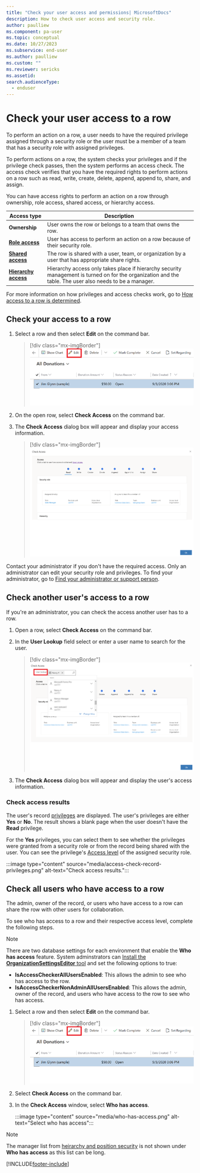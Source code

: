 ```yaml
---
title: "Check your user access and permissions| MicrosoftDocs"
description: How to check user access and security role.
author: paulliew
ms.component: pa-user
ms.topic: conceptual
ms.date: 10/27/2023
ms.subservice: end-user
ms.author: paulliew
ms.custom: ""
ms.reviewer: sericks
ms.assetid: 
search.audienceType: 
  - enduser
---
```


# Check your user access to a row

To perform an action on a row, a user needs to have the required privilege assigned through a security role or the user must be a member of a team that has a security role with assigned privileges.

To perform actions on a row, the system checks your privileges and if the privilege check passes, then the system performs an access check. The access check verifies that you have the required rights to perform actions on a row such as read, write, create, delete, append, append to, share, and assign.

You can have access rights to perform an action on a row through ownership, role access, shared access, or hierarchy access.

|Access type|Description|  
|---------------|-----------------|  
|**Ownership**| User owns the row or belongs to a team that owns the row.|  
|[**Role access**](/power-platform/admin/how-record-access-determined#role-access)|User has access to perform an action on a row because of their security role.|  
|[**Shared access**](/power-platform/admin/how-record-access-determined#shared-access)| The row is shared with a user, team, or organization by a user that has appropriate share rights.|  
|[**Hierarchy access**](/power-platform/admin/how-record-access-determined#hierarchy-access)|Hierarchy access only takes place if hierarchy security management is turned on for the organization and the table. The user also needs to be a manager.

For more information on how privileges and access checks work, go to [How access to a row is determined](/power-platform/admin/how-record-access-determined).


## Check your access to a row


1. Select a row and then select **Edit** on the command bar.

    > [!div class="mx-imgBorder"]
    > ![Select a row to edit it.](media/edit_record.png "Select a row to edit it")
  
2. On the open row, select **Check Access** on the command bar.
3. The **Check Access** dialog box will appear and display your access information.


    > [!div class="mx-imgBorder"]
    > ![Access checker showing your access level.](media/check_access_page.png "Access checker showing your access level")
    
Contact your administrator if you don't have the required access. Only an administrator can edit your security role and privileges. To find your administrator, go to [Find your administrator or support person](./find-admin.md).


## Check another user's access to a row

If you're an administrator, you can check the access another user has to a row.

1. Open a row, select **Check Access** on the command bar.
2. In the **User Lookup** field select or enter a user name to search for the user.

   > [!div class="mx-imgBorder"]
   > ![Access checker showing your access level for an admin.](media/check_access_page_admin-1.png "Access checker showing your access level for an admin")
  
3.   The **Check Access** dialog box will appear and display the user's access information.

### Check access results
The user's record [privileges](/power-platform/admin/how-record-access-determined#privilege-check) are displayed. The user's privileges are either **Yes** or **No**.  The result shows a blank page when the user doesn't have the **Read** privilege.

For the **Yes** privileges, you can select them to see whether the privileges were granted from a security role or from the record being shared with the user. You can see the privilege's [Access level](/power-platform/admin/security-roles-privileges#access-levels) of the assigned security role. 

:::image type="content" source="media/access-check-record-privileges.png" alt-text="Check access results.":::

## Check all users who have access to a row

The admin, owner of the record, or users who have access to a row can share the row with other users for collaboration. 

To see who has access to a row and their respective access level, complete the following steps.

> [!Note]
> There are two database settings for each environment that enable the **Who has access** feature. System adminstrators can [Install the **OrganizationSettingsEditor** tool](/power-platform/admin/environment-database-settings#install-the-organizationsettingseditor-tool) and set the following options to true:
> 
> - **IsAccessCheckerAllUsersEnabled**: This allows the admin to see who has access to the row.
> - **IsAccessCheckerNonAdminAllUsersEnabled**: This allows the admin, owner of the record, and users who have access to the row to see who has access.

1. Select a row and then select **Edit** on the command bar.

    > [!div class="mx-imgBorder"]
    > ![Select a row to edit it.](media/edit_record.png "Select a row to edit it")
  
2. Select **Check Access** on the command bar.
3. In the **Check Access** window, select **Who has access**.

    :::image type="content" source="media/who-has-access.png" alt-text="Select who has access":::

> [!NOTE]
> The manager list from [heirarchy and position security](/power-platform/admin/hierarchy-security#manager-hierarchy-and-position-hierarchy-security-models) is not shown under **Who has access** as this list can be long.


[!INCLUDE[footer-include](../includes/footer-banner.md)]
